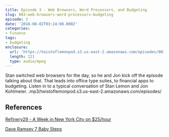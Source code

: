 ```yaml
---
title: Episode 3 - Web Browsers, Word Processors, and Budgeting
slug: 003-web-browsers-word-processors-budgeting
episode: 3
date: '2018-08-02T03:24:08.000Z'
categories:
- Finance
tags:
- budgeting
enclosure:
  url: 'https://twistoflemonpod.s3.us-east-2.amazonaws.com/episodes/003-lwatol-20180802.mp3 '
  length: 221
  type: audio/mpeg
---
```


Stan switched web browsers for the day, so he and Jon kick off the episode talking about that. That leads into office type suites, to financial apps to budgeting. Listen in to a typical conversation of Stan Lemon and Jon Kohlmeier.
.mp3/twistoflemonpod.s3.us-east-2.amazonaws.com/episodes/
## References

[Refinery29 - A Week in New York City on $25/hour](https://www.refinery29.com/money-diary-new-york-city-marketing-intern-income)

[Dave Ramsey 7 Baby Steps](https://www.daveramsey.com/baby-steps)
